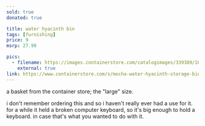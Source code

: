 ```yaml
---
sold: true
donated: true

title: water hyacinth bin
tags: [furnishing]
price: 9
msrp: 27.99

pics:
  - filename: https://images.containerstore.com/catalogimages/339389/10074102-large-water-hyacinth-bin-mo.jpg
    external: true
link: https://www.containerstore.com/s/mocha-water-hyacinth-storage-bins-with-handles/d?productId=11008008&skuId=10074102
---
```


a basket from the container store; the "large" size.

i don't remember ordering this and so i haven't really ever had a use for it.
for a while it held a broken computer keyboard, so it's big enough to hold a
keyboard.  in case that's what you wanted to do with it.

